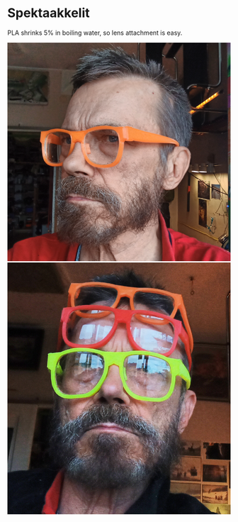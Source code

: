 # Spektaakkelit
PLA shrinks 5% in boiling water, so lens attachment is easy.

<img src=rillit.png>

<img src=rillit2.png>

